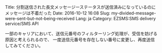Title: 分割送信された長文メッセージーステータスが送信済みになっているのにメッセージは不着だった
Date: 2016-10-12 16:08
Slug: my-divided-message-were-sent-but-not-being-received
Lang: ja
Category: EZSMS:SMS delivery service/SMS API

一部のキャリアにおいて、送信元番号のフィルターリング処理が、受信を妨げる原因と考えられるので、 一度送信元番号を存在しない番号に変更し、再度送信してみてください。